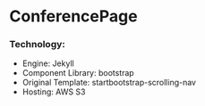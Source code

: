 # ConferencePage

### Technology:

- Engine: Jekyll
- Component Library: bootstrap
- Original Template: startbootstrap-scrolling-nav
- Hosting: AWS S3
